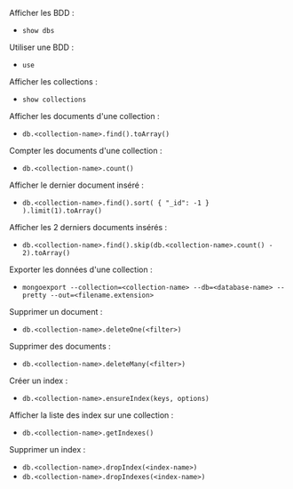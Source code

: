 Afficher les BDD :
- `show dbs`

Utiliser une BDD :
- `use` <database-name>

Afficher les collections :
- `show collections`

Afficher les documents d'une collection :
- `db.<collection-name>.find().toArray()`

Compter les documents d'une collection :
- `db.<collection-name>.count()`

Afficher le dernier document inséré :
- `db.<collection-name>.find().sort( { "_id": -1 } ).limit(1).toArray()`

Afficher les 2 derniers documents insérés :
- `db.<collection-name>.find().skip(db.<collection-name>.count() - 2).toArray()`

Exporter les données d'une collection :
- `mongoexport --collection=<collection-name> --db=<database-name> --pretty --out=<filename.extension>`

Supprimer un document :
- `db.<collection-name>.deleteOne(<filter>)`

Supprimer des documents :
- `db.<collection-name>.deleteMany(<filter>)`

Créer un index :
- `db.<collection-name>.ensureIndex(keys, options)`

Afficher la liste des index sur une collection :
- `db.<collection-name>.getIndexes()`

Supprimer un index :
- `db.<collection-name>.dropIndex(<index-name>)`
- `db.<collection-name>.dropIndexes(<index-name>)`
